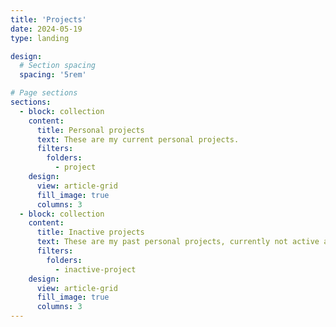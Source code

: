 ```yaml
---
title: 'Projects'
date: 2024-05-19
type: landing

design:
  # Section spacing
  spacing: '5rem'

# Page sections
sections:
  - block: collection
    content:
      title: Personal projects
      text: These are my current personal projects.
      filters:
        folders:
          - project
    design:
      view: article-grid
      fill_image: true
      columns: 3
  - block: collection
    content:
      title: Inactive projects
      text: These are my past personal projects, currently not active anymore.
      filters:
        folders:
          - inactive-project
    design:
      view: article-grid
      fill_image: true
      columns: 3
---
```

